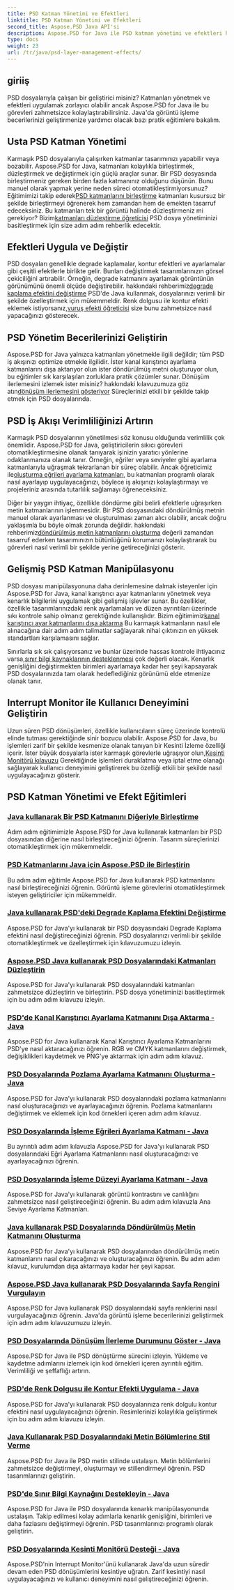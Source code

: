 ```yaml
---
title: PSD Katman Yönetimi ve Efektleri
linktitle: PSD Katman Yönetimi ve Efektleri
second_title: Aspose.PSD Java API'si
description: Aspose.PSD for Java ile PSD katman yönetimi ve efektleri hakkındaki kapsamlı eğitimleri keşfedin. PSD katmanlarını zahmetsizce birleştirmeyi, düzleştirmeyi ve özelleştirmeyi öğrenin.
type: docs
weight: 23
url: /tr/java/psd-layer-management-effects/
---
```

## giriiş

PSD dosyalarıyla çalışan bir geliştirici misiniz? Katmanları yönetmek ve efektleri uygulamak zorlayıcı olabilir ancak Aspose.PSD for Java ile bu görevleri zahmetsizce kolaylaştırabilirsiniz. Java'da görüntü işleme becerilerinizi geliştirmenize yardımcı olacak bazı pratik eğitimlere bakalım.

## Usta PSD Katman Yönetimi

 Karmaşık PSD dosyalarıyla çalışırken katmanlar tasarımınızı yapabilir veya bozabilir. Aspose.PSD for Java, katmanları kolaylıkla birleştirmek, düzleştirmek ve değiştirmek için güçlü araçlar sunar. Bir PSD dosyasında birleştirmeniz gereken birden fazla katmanınız olduğunu düşünün. Bunu manuel olarak yapmak yerine neden süreci otomatikleştirmiyorsunuz? Eğitimimizi takip ederek[PSD katmanlarını birleştirme](./merge-psd-layers/) katmanları kusursuz bir şekilde birleştirmeyi öğrenerek hem zamandan hem de emekten tasarruf edeceksiniz. Bu katmanları tek bir görüntü halinde düzleştirmeniz mi gerekiyor? Bizim[katmanları düzleştirme öğreticisi](./flatten-layers-psd-files/) PSD dosya yönetiminizi basitleştirmek için size adım adım rehberlik edecektir.

## Efektleri Uygula ve Değiştir

PSD dosyaları genellikle degrade kaplamalar, kontur efektleri ve ayarlamalar gibi çeşitli efektlerle birlikte gelir. Bunları değiştirmek tasarımlarınızın görsel çekiciliğini artırabilir. Örneğin, degrade katmanını ayarlamak görüntünün görünümünü önemli ölçüde değiştirebilir. hakkındaki rehberimiz[degrade kaplama efektini değiştirme](./modify-gradient-overlay-effect-psd/) PSD'de Java kullanmak, dosyalarınızı verimli bir şekilde özelleştirmek için mükemmeldir. Renk dolgusu ile kontur efekti eklemek istiyorsanız,[vuruş efekti öğreticisi](./apply-stroke-effect-color-fill-psd/) size bunu zahmetsizce nasıl yapacağınızı gösterecek.

## PSD Yönetim Becerilerinizi Geliştirin

 Aspose.PSD for Java yalnızca katmanları yönetmekle ilgili değildir; tüm PSD iş akışınızı optimize etmekle ilgilidir. İster kanal karıştırıcı ayarlama katmanlarını dışa aktarıyor olun ister döndürülmüş metni oluşturuyor olun, bu eğitimler sık karşılaşılan zorluklara pratik çözümler sunar. Dönüşüm ilerlemesini izlemek ister misiniz? hakkındaki kılavuzumuza göz atın[dönüşüm ilerlemesini gösteriyor](./show-conversion-progress-psd-files/) Süreçlerinizi etkili bir şekilde takip etmek için PSD dosyalarında.

## PSD İş Akışı Verimliliğinizi Artırın

 Karmaşık PSD dosyalarının yönetilmesi söz konusu olduğunda verimlilik çok önemlidir. Aspose.PSD for Java, geliştiricilerin sıkıcı görevleri otomatikleştirmesine olanak tanıyarak işinizin yaratıcı yönlerine odaklanmanıza olanak tanır. Örneğin, eğriler veya seviyeler gibi ayarlama katmanlarıyla uğraşmak tekrarlanan bir süreç olabilir. Ancak öğreticimiz ile[oluşturma eğrileri ayarlama katmanları](./render-curves-adjustment-layer-psd/), bu katmanları programlı olarak nasıl ayarlayıp uygulayacağınızı, böylece iş akışınızı kolaylaştırmayı ve projeleriniz arasında tutarlılık sağlamayı öğreneceksiniz.

 Diğer bir yaygın ihtiyaç, özellikle döndürme gibi belirli efektlerle uğraşırken metin katmanlarının işlenmesidir. Bir PSD dosyasındaki döndürülmüş metnin manuel olarak ayarlanması ve oluşturulması zaman alıcı olabilir, ancak doğru yaklaşımla bu böyle olmak zorunda değildir. hakkındaki rehberimiz[döndürülmüş metin katmanlarını oluşturma](./render-rotated-text-layer-psd/) değerli zamandan tasarruf ederken tasarımınızın bütünlüğünü korumanızı kolaylaştırarak bu görevleri nasıl verimli bir şekilde yerine getireceğinizi gösterir.

## Gelişmiş PSD Katman Manipülasyonu

 PSD dosyası manipülasyonuna daha derinlemesine dalmak isteyenler için Aspose.PSD for Java, kanal karıştırıcı ayar katmanlarını yönetmek veya kenarlık bilgilerini uygulamak gibi gelişmiş işlevler sunar. Bu özellikler, özellikle tasarımlarınızdaki renk ayarlamaları ve düzen ayrıntıları üzerinde sıkı kontrole sahip olmanız gerektiğinde kullanışlıdır. Bizim eğitimimiz[kanal karıştırıcı ayar katmanlarını dışa aktarma](./export-channel-mixer-adjustment-layer-psd/) Bu karmaşık katmanların nasıl ele alınacağına dair adım adım talimatlar sağlayarak nihai çıktınızın en yüksek standartları karşılamasını sağlar.

 Sınırlarla sık sık çalışıyorsanız ve bunlar üzerinde hassas kontrole ihtiyacınız varsa,[sınır bilgi kaynaklarının desteklenmesi](./support-border-information-resource-psd/) çok değerli olacak. Kenarlık genişliğini değiştirmekten birimleri ayarlamaya kadar her şeyi kapsayarak PSD dosyalarınızda tam olarak hedeflediğiniz görünümü elde etmenize olanak tanır.

## Interrupt Monitor ile Kullanıcı Deneyimini Geliştirin

Uzun süren PSD dönüşümleri, özellikle kullanıcıların süreç üzerinde kontrolü elinde tutması gerektiğinde sinir bozucu olabilir. Aspose.PSD for Java, bu işlemleri zarif bir şekilde kesmenize olanak tanıyan bir Kesinti İzleme özelliği içerir. İster büyük dosyalarla ister karmaşık görevlerle uğraşıyor olun,[Kesinti Monitörü kılavuzu](./support-interrupt-monitor-psd-files/) Gerektiğinde işlemleri duraklatma veya iptal etme olanağı sağlayarak kullanıcı deneyimini geliştirerek bu özelliği etkili bir şekilde nasıl uygulayacağınızı gösterir.

## PSD Katman Yönetimi ve Efekt Eğitimleri
### [Java kullanarak Bir PSD Katmanını Diğeriyle Birleştirme](./merge-one-psd-layer-to-another/)
Adım adım eğitimimizle Aspose.PSD for Java kullanarak katmanları bir PSD dosyasından diğerine nasıl birleştireceğinizi öğrenin. Tasarım süreçlerinizi otomatikleştirmek için mükemmeldir.
### [PSD Katmanlarını Java için Aspose.PSD ile Birleştirin](./merge-psd-layers/)
Bu adım adım eğitimle Aspose.PSD for Java kullanarak PSD katmanlarını nasıl birleştireceğinizi öğrenin. Görüntü işleme görevlerini otomatikleştirmek isteyen geliştiriciler için mükemmeldir.
### [Java kullanarak PSD'deki Degrade Kaplama Efektini Değiştirme](./modify-gradient-overlay-effect-psd/)
Aspose.PSD for Java'yı kullanarak bir PSD dosyasındaki Degrade Kaplama efektini nasıl değiştireceğinizi öğrenin. PSD dosyalarınızı verimli bir şekilde otomatikleştirmek ve özelleştirmek için kılavuzumuzu izleyin.
### [Aspose.PSD Java kullanarak PSD Dosyalarındaki Katmanları Düzleştirin](./flatten-layers-psd-files/)
Aspose.PSD for Java'yı kullanarak PSD dosyalarındaki katmanları zahmetsizce düzleştirin ve birleştirin. PSD dosya yönetiminizi basitleştirmek için bu adım adım kılavuzu izleyin.
### [PSD'de Kanal Karıştırıcı Ayarlama Katmanını Dışa Aktarma - Java](./export-channel-mixer-adjustment-layer-psd/)
Aspose.PSD for Java kullanarak Kanal Karıştırıcı Ayarlama Katmanlarını PSD'ye nasıl aktaracağınızı öğrenin. RGB ve CMYK katmanlarını değiştirmek, değişiklikleri kaydetmek ve PNG'ye aktarmak için adım adım kılavuz.
### [PSD Dosyalarında Pozlama Ayarlama Katmanını Oluşturma - Java](./render-exposure-adjustment-layer-psd/)
Aspose.PSD for Java'yı kullanarak PSD dosyalarındaki pozlama katmanlarını nasıl oluşturacağınızı ve ayarlayacağınızı öğrenin. Pozlama katmanlarını değiştirmek ve eklemek için kod örnekleri içeren adım adım kılavuz.
### [PSD Dosyalarında İşleme Eğrileri Ayarlama Katmanı - Java](./render-curves-adjustment-layer-psd/)
Bu ayrıntılı adım adım kılavuzla Aspose.PSD for Java'yı kullanarak PSD dosyalarındaki Eğri Ayarlama Katmanlarını nasıl oluşturacağınızı ve ayarlayacağınızı öğrenin.
### [PSD Dosyalarında İşleme Düzeyi Ayarlama Katmanı - Java](./render-level-adjustment-layer-psd/)
Aspose.PSD for Java'yı kullanarak görüntü kontrastını ve canlılığını zahmetsizce nasıl geliştireceğinizi öğrenin. Bu adım adım kılavuzla Ana Seviye Ayarlama Katmanları.
### [Java kullanarak PSD Dosyalarında Döndürülmüş Metin Katmanını Oluşturma](./render-rotated-text-layer-psd/)
Aspose.PSD for Java'yı kullanarak PSD dosyalarından döndürülmüş metin katmanlarını nasıl çıkaracağınızı ve oluşturacağınızı öğrenin. Bu adım adım kılavuz, kurulumdan dışa aktarmaya kadar her şeyi kapsar.
### [Aspose.PSD Java kullanarak PSD Dosyalarında Sayfa Rengini Vurgulayın](./highlight-sheet-color-psd-files/)
Aspose.PSD for Java kullanarak PSD dosyalarındaki sayfa renklerini nasıl vurgulayacağınızı öğrenin. Java'da görüntü işleme becerilerinizi geliştirmek için adım adım kılavuzumuzu izleyin.
### [PSD Dosyalarında Dönüşüm İlerleme Durumunu Göster - Java](./show-conversion-progress-psd-files/)
Aspose.PSD for Java ile PSD dönüştürme sürecini izleyin. Yükleme ve kaydetme adımlarını izlemek için kod örnekleri içeren ayrıntılı eğitim. Verimliliği ve şeffaflığı artırın.
### [PSD'de Renk Dolgusu ile Kontur Efekti Uygulama - Java](./apply-stroke-effect-color-fill-psd/)
Aspose.PSD for Java'yı kullanarak PSD dosyalarınıza renk dolgulu kontur efektini nasıl uygulayacağınızı öğrenin. Resimlerinizi kolaylıkla geliştirmek için bu adım adım kılavuzu izleyin.
### [Java Kullanarak PSD Dosyalarındaki Metin Bölümlerine Stil Verme](./style-text-portions-psd-files/)
Aspose.PSD for Java ile PSD metin stilinde ustalaşın. Metin bölümlerini zahmetsizce değiştirmeyi, oluşturmayı ve stillendirmeyi öğrenin. PSD tasarımlarınızı geliştirin.
### [PSD'de Sınır Bilgi Kaynağını Destekleyin - Java](./support-border-information-resource-psd/)
Aspose.PSD for Java ile PSD dosyalarında kenarlık manipülasyonunda ustalaşın. Takip edilmesi kolay adımlarla kenarlık genişliğini, birimleri ve daha fazlasını değiştirmeyi öğrenin. PSD tasarımlarınızı programlı olarak geliştirin.
### [PSD Dosyalarında Kesinti Monitörü Desteği - Java](./support-interrupt-monitor-psd-files/)
Aspose.PSD'nin Interrupt Monitor'ünü kullanarak Java'da uzun süredir devam eden PSD dönüşümlerini kesintiye uğratın. Zarif kesintiyi nasıl uygulayacağınızı ve kullanıcı deneyimini nasıl geliştireceğinizi öğrenin.